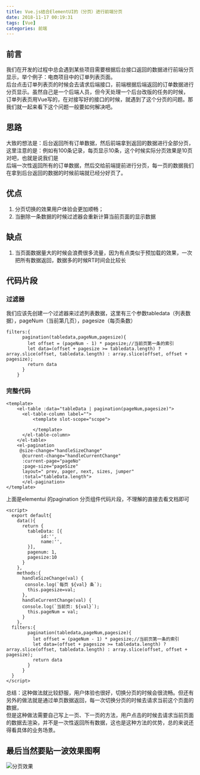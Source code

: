 ```yaml
---
title: Vue.js结合ElementUI的（分页）进行前端分页
date: 2018-11-17 00:19:31
tags: [Vue]
categories: 前端
---
```

## 前言
  我们在开发的过程中总会遇到某些项目需要根据后台接口返回的数据进行前端分页显示，举个例子：电商项目中的订单列表页面。  
后台点击订单列表页的时候会去请求后端接口，前端根据后端返回的订单数据进行分页显示。虽然自己是一个后端人员，但今天处理一个后台改版的任务的时候，  
订单列表页用Vue写的，在对接写好的接口的时候，就遇到了这个分页的问题。那我们就一起来看下这个问题一般要如何解决吧。

## 思路
  大致的想法是：后台返回所有订单数据，然后前端拿到返回的数据进行全部分页，这里注意的是：例如有100条记录，每页显示10条，这个时候实际分页效果是10页对吧，也就是说我们是  
后端一次性返回所有的订单数据，然后交给前端提前进行分页，每一页的数据我们在拿到后台返回的数据的时候前端就已经分好页了。

## 优点
  1. 分页切换的效果用户体验会更加顺畅；
  2. 当删除一条数据的时候过滤器会重新计算当前页面的显示数据

## 缺点
  1. 当页面数据量大的时候会浪费很多流量，因为有点类似于预加载的效果，一次把所有数据返回，数据多的时候RT时间会比较长
   
## 代码片段
 
### 过滤器
  我们应该先创建一个过滤器来过滤列表数据，这里有三个参数tabledata（列表数据），pageNum（当前第几页），pagesize（每页条数）
  ```
  filters:{
        pagination(tabledata,pageNum,pagesize){
          let offset = (pageNum - 1) * pagesize;//当前页第一条的索引
          let data=(offset + pagesize >= tabledata.length) ? array.slice(offset, tabledata.length) : array.slice(offset, offset + pagesize);
          return data
        }
      }
  ```
### 完整代码

  ```
  <template>
      <el-table :data="tableData | pagination(pageNum,pagesize)">
        <el-table-column label="">
            <template slot-scope="scope">
                
            </template>
        </el-table-column>
      </el-table>
      <el-pagination
       @size-change="handleSizeChange"
        @current-change="handleCurrentChange" 
        :current-page="pageNo" 
        :page-size="pageSize" 
        layout=" prev, pager, next, sizes, jumper" 
        :total="tableData.length">
        </el-pagination>
  </template>
  ```
  <!-- more -->
  上面是elementui 的pagination 分页组件代码片段，不理解的直接去看文档即可 
  
  ```
  <script>
    export default{
      data(){
        return {
          tableData: [{
               id:'',
               name:'',
          }],
          pagenum: 1,
          pagesize:10
        }
      },
      methods:{
        handleSizeChange(val) {
         console.log(`每页 ${val} 条`); 
          this.pagesize=val;
        },
        handleCurrentChange(val) {
        console.log(`当前页: ${val}`);
          this.pageNum = val;
        }
      },
    filters:{
          pagination(tabledata,pageNum,pagesize){
            let offset = (pageNum - 1) * pagesize;//当前页第一条的索引
            let data=(offset + pagesize >= tabledata.length) ? array.slice(offset, tabledata.length) : array.slice(offset, offset + pagesize);
            return data
          }
        }
    }
  </script>
  ```
  
  总结：这种做法就比较舒服，用户体验也很好，切换分页的时候会很流畅。但还有另外的做法就是通过单页数据返回，每一次切换分页的时候去请求当前这个页面的数据，  
但是这种做法需要自己写上一页、下一页的方法，用户点击的时候去请求当前页面的数据去渲染，并不是一次性返回所有数据，这也是这种方法的优势，总的来说还得看具体的业务场景。
## 最后当然要贴一波效果图啊

![分页效果](/images/11-17.png)